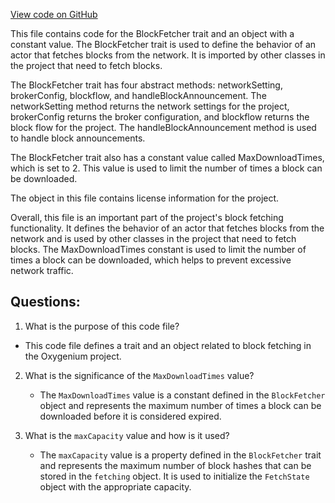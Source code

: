 [View code on GitHub](https://github.com/oxygenium/oxygenium/flow/src/main/scala/org/oxygenium/flow/network/sync/BlockFetcher.scala)

This file contains code for the BlockFetcher trait and an object with a constant value. The BlockFetcher trait is used to define the behavior of an actor that fetches blocks from the network. It is imported by other classes in the project that need to fetch blocks. 

The BlockFetcher trait has four abstract methods: networkSetting, brokerConfig, blockflow, and handleBlockAnnouncement. The networkSetting method returns the network settings for the project, brokerConfig returns the broker configuration, and blockflow returns the block flow for the project. The handleBlockAnnouncement method is used to handle block announcements. 

The BlockFetcher trait also has a constant value called MaxDownloadTimes, which is set to 2. This value is used to limit the number of times a block can be downloaded. 

The object in this file contains license information for the project. 

Overall, this file is an important part of the project's block fetching functionality. It defines the behavior of an actor that fetches blocks from the network and is used by other classes in the project that need to fetch blocks. The MaxDownloadTimes constant is used to limit the number of times a block can be downloaded, which helps to prevent excessive network traffic.
## Questions: 
 1. What is the purpose of this code file?
   - This code file defines a trait and an object related to block fetching in the Oxygenium project.

2. What is the significance of the `MaxDownloadTimes` value?
   - The `MaxDownloadTimes` value is a constant defined in the `BlockFetcher` object and represents the maximum number of times a block can be downloaded before it is considered expired.

3. What is the `maxCapacity` value and how is it used?
   - The `maxCapacity` value is a property defined in the `BlockFetcher` trait and represents the maximum number of block hashes that can be stored in the `fetching` object. It is used to initialize the `FetchState` object with the appropriate capacity.